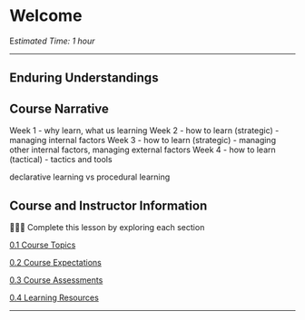 # Welcome

E*stimated Time: 1 hour*

---

## Enduring Understandings

## Course Narrative

Week 1 - why learn, what us learning
Week 2 - how to learn (strategic) - managing internal factors
Week 3 - how to learn (strategic) - managing other internal factors, managing external factors
Week 4 - how to learn (tactical) - tactics and tools

declarative learning vs procedural learning

## Course and Instructor Information



<aside>


👩🏿‍🏫 Complete this lesson by exploring each section

</aside>

[0.1 Course Topics ](/optimizing-your-learning/welcome/course-topics.md)

[0.2 Course Expectations](/optimizing-your-learning/welcome/course-expectations.md)

[0.3 Course Assessments](/optimizing-your-learning/welcome/course-assessments.md)

[0.4 Learning Resources](/optimizing-your-learning/welcome/learning-resources.md)

---